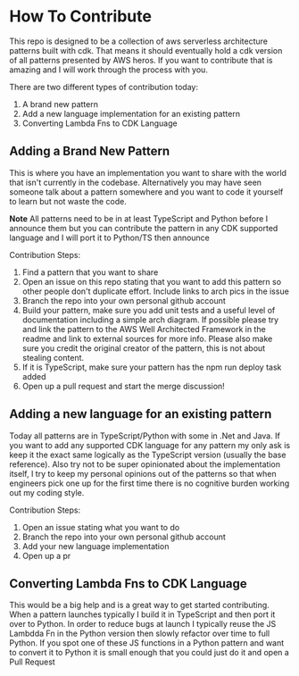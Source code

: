 # How To Contribute
This repo is designed to be a collection of aws serverless architecture patterns built with cdk. That means it should
eventually hold a cdk version of all patterns presented by AWS heros. If you want to contribute that is amazing and I will work through the process with you.

There are two different types of contribution today:
1. A brand new pattern
2. Add a new language implementation for an existing pattern
3. Converting Lambda Fns to CDK Language

## Adding a Brand New Pattern
This is where you have an implementation you want to share with the world that isn't currently in the codebase. Alternatively you may have seen someone talk about a pattern somewhere and you want to code it yourself to learn but not waste the code.

**Note** All patterns need to be in at least TypeScript and Python before I announce them but you can contribute the pattern in any CDK supported language and I will port it to Python/TS then announce

Contribution Steps:

1. Find a pattern that you want to share
2. Open an issue on this repo stating that you want to add this pattern so other people don't duplicate effort. Include links to arch pics in the issue
3. Branch the repo into your own personal github account
4. Build your pattern, make sure you add unit tests and a useful level of documentation including a simple arch diagram. If possible please try and link the pattern to the AWS Well Architected Framework in the readme and link to external sources for more info. Please also make sure you credit the original creator of the pattern, this is not about stealing content.
5. If it is TypeScript, make sure your pattern has the npm run deploy task added
6. Open up a pull request and start the merge discussion!

## Adding a new language for an existing pattern
Today all patterns are in TypeScript/Python with some in .Net and Java. If you want to add any supported CDK language for any pattern my only ask is keep it the exact same logically as the TypeScript version (usually the base reference). Also try not to be super opinionated about the implementation itself, I try to keep my personal opinions out of the patterns so that when engineers pick one up for the first time there is no cognitive burden working out my coding style.

Contribution Steps:

1. Open an issue stating what you want to do
2. Branch the repo into your own personal github account
3. Add your new language implementation
4. Open up a pr

## Converting Lambda Fns to CDK Language
This would be a big help and is a great way to get started contributing. When a pattern launches typically I build it in TypeScript and then port it over to Python. In order to reduce bugs at launch I typically reuse the JS Lambdda Fn in the Python version then slowly refactor over time to full Python. If you spot one of these JS functions in a Python pattern and want to convert it to Python it is small enough that you could just do it and open a Pull Request
